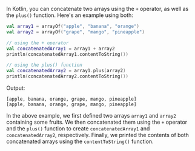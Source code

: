 In Kotlin, you can concatenate two arrays using the `+` operator, as well as the `plus()` function. Here's an example using both:

```kotlin
val array1 = arrayOf("apple", "banana", "orange")
val array2 = arrayOf("grape", "mango", "pineapple")

// using the + operator
val concatenatedArray1 = array1 + array2
println(concatenatedArray1.contentToString())

// using the plus() function
val concatenatedArray2 = array1.plus(array2)
println(concatenatedArray2.contentToString())
```

Output:
```
[apple, banana, orange, grape, mango, pineapple]
[apple, banana, orange, grape, mango, pineapple]
```

In the above example, we first defined two arrays `array1` and `array2` containing some fruits. We then concatenated them using the `+` operator and the `plus()` function to create `concatenatedArray1` and `concatenatedArray2`, respectively. Finally, we printed the contents of both concatenated arrays using the `contentToString()` function.